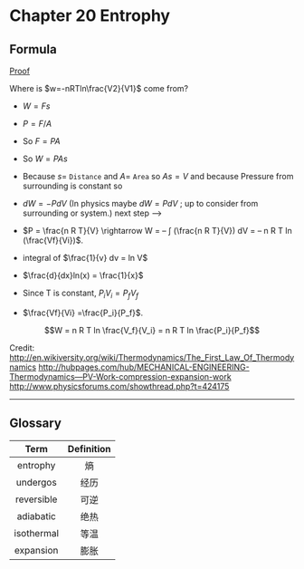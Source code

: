 # Chapter 20 Entrophy

## Formula

[Proof](https://chinchongcha.wordpress.com/2010/10/10/where-is-wnrt-ln-v2v1/)

Where is  $w=-nRTln\frac{V2}{V1}$ come from?

- $W=Fs$
- $P=F/A$
- So $F=PA$
- So $W=PAs$
- Because $s=$ `Distance` and $A=$ `Area` so $As= V$ and
because Pressure from surrounding is constant so
- $dW= -P dV$ (In physics maybe $dW = P dV$ ; up to consider from surrounding or system.)           next step –>

- $P = \frac{n R T}{V} \rightarrow W = – ∫ (\frac{n R T}{V}) dV = – n R T ln (\frac{Vf}{Vi})$.
- integral of $\frac{1}{v} dv = ln V$
- $\frac{d}{dx}ln(x) = \frac{1}{x}$

- Since T is constant, $P_i V_i = P_f V_f$
- $\frac{Vf}{Vi} =\frac{P_i}{P_f}$.

$$W = n R T ln \frac{V_f}{V_i} = n R T ln \frac{P_i}{P_f}$$

Credit:
http://en.wikiversity.org/wiki/Thermodynamics/The_First_Law_Of_Thermodynamics
http://hubpages.com/hub/MECHANICAL-ENGINEERING-Thermodynamics—PV-Work-compression-expansion-work
http://www.physicsforums.com/showthread.php?t=424175

---

## Glossary

| Term | Definition |
| :--: | :--------: |
| entrophy | 熵 |
| undergos | 经历 |
| reversible | 可逆 |
| adiabatic | 绝热 |
| isothermal | 等温 |
| expansion | 膨胀 |